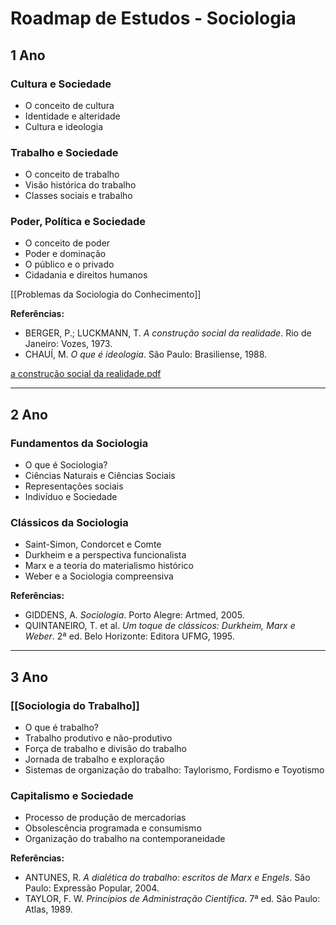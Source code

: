 # Roadmap de Estudos - Sociologia

## 1 Ano
### Cultura e Sociedade
- O conceito de cultura
- Identidade e alteridade
- Cultura e ideologia

### Trabalho e Sociedade
- O conceito de trabalho
- Visão histórica do trabalho
- Classes sociais e trabalho
### Poder, Política e Sociedade
- O conceito de poder
- Poder e dominação
- O público e o privado
- Cidadania e direitos humanos

[[Problemas da Sociologia do Conhecimento]]

**Referências:**
- BERGER, P.; LUCKMANN, T. *A construção social da realidade*. Rio de Janeiro: Vozes, 1973.
- CHAUÍ, M. *O que é ideologia*. São Paulo: Brasiliense, 1988.

[a construção social da realidade.pdf](file:///home/gdon/Documentos/artigos/livros-didaticos/a%20construção%20social%20da%20realidade.pdf)

---
## 2 Ano

### Fundamentos da Sociologia
- O que é Sociologia?
- Ciências Naturais e Ciências Sociais
- Representações sociais
- Indivíduo e Sociedade
### Clássicos da Sociologia
- Saint-Simon, Condorcet e Comte
- Durkheim e a perspectiva funcionalista
- Marx e a teoria do materialismo histórico
- Weber e a Sociologia compreensiva

**Referências:**
- GIDDENS, A. *Sociologia*. Porto Alegre: Artmed, 2005.
- QUINTANEIRO, T. et al. *Um toque de clássicos: Durkheim, Marx e Weber*. 2ª ed. Belo Horizonte: Editora UFMG, 1995.

---
## 3 Ano

### [[Sociologia do Trabalho]]
- O que é trabalho?
- Trabalho produtivo e não-produtivo
- Força de trabalho e divisão do trabalho
- Jornada de trabalho e exploração
- Sistemas de organização do trabalho: Taylorismo, Fordismo e Toyotismo
### Capitalismo e Sociedade
- Processo de produção de mercadorias
- Obsolescência programada e consumismo
- Organização do trabalho na contemporaneidade

**Referências:**
- ANTUNES, R. *A dialética do trabalho: escritos de Marx e Engels*. São Paulo: Expressão Popular, 2004.
- TAYLOR, F. W. *Princípios de Administração Científica*. 7ª ed. São Paulo: Atlas, 1989.

